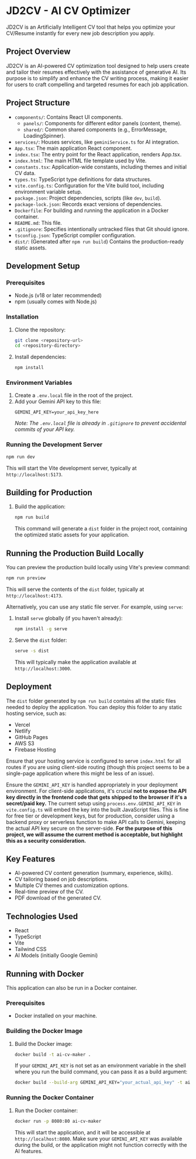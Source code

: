 # JD2CV - AI CV Optimizer

JD2CV is an Artificially Intelligent CV tool that helps you optimize your CV/Resume instantly for every new job description you apply.

## Project Overview
JD2CV is an AI-powered CV optimization tool designed to help users create and tailor their resumes effectively with the assistance of generative AI. Its purpose is to simplify and enhance the CV writing process, making it easier for users to craft compelling and targeted resumes for each job application.

## Project Structure
- `components/`: Contains React UI components.
  - `panels/`: Components for different editor panels (content, theme).
  - `shared/`: Common shared components (e.g., ErrorMessage, LoadingSpinner).
- `services/`: Houses services, like `geminiService.ts` for AI integration.
- `App.tsx`: The main application React component.
- `index.tsx`: The entry point for the React application, renders App.tsx.
- `index.html`: The main HTML file template used by Vite.
- `constants.tsx`: Application-wide constants, including themes and initial CV data.
- `types.ts`: TypeScript type definitions for data structures.
- `vite.config.ts`: Configuration for the Vite build tool, including environment variable setup.
- `package.json`: Project dependencies, scripts (like `dev`, `build`).
- `package-lock.json`: Records exact versions of dependencies.
- `Dockerfile`: For building and running the application in a Docker container.
- `README.md`: This file.
- `.gitignore`: Specifies intentionally untracked files that Git should ignore.
- `tsconfig.json`: TypeScript compiler configuration.
- `dist/`: (Generated after `npm run build`) Contains the production-ready static assets.

## Development Setup
### Prerequisites
- Node.js (v18 or later recommended)
- npm (usually comes with Node.js)

### Installation
1. Clone the repository:
   ```bash
   git clone <repository-url>
   cd <repository-directory>
   ```
2. Install dependencies:
   ```bash
   npm install
   ```

### Environment Variables
1. Create a `.env.local` file in the root of the project.
2. Add your Gemini API key to this file:
   ```
   GEMINI_API_KEY=your_api_key_here
   ```
   *Note: The `.env.local` file is already in `.gitignore` to prevent accidental commits of your API key.*

### Running the Development Server
```bash
npm run dev
```
This will start the Vite development server, typically at `http://localhost:5173`.

## Building for Production
1. Build the application:
   ```bash
   npm run build
   ```
   This command will generate a `dist` folder in the project root, containing the optimized static assets for your application.

## Running the Production Build Locally
You can preview the production build locally using Vite's preview command:
```bash
npm run preview
```
This will serve the contents of the `dist` folder, typically at `http://localhost:4173`.

Alternatively, you can use any static file server. For example, using `serve`:
1. Install `serve` globally (if you haven't already):
   ```bash
   npm install -g serve
   ```
2. Serve the `dist` folder:
   ```bash
   serve -s dist
   ```
   This will typically make the application available at `http://localhost:3000`.

## Deployment
The `dist` folder generated by `npm run build` contains all the static files needed to deploy the application. You can deploy this folder to any static hosting service, such as:
- Vercel
- Netlify
- GitHub Pages
- AWS S3
- Firebase Hosting

Ensure that your hosting service is configured to serve `index.html` for all routes if you are using client-side routing (though this project seems to be a single-page application where this might be less of an issue).

Ensure the `GEMINI_API_KEY` is handled appropriately in your deployment environment. For client-side applications, it's crucial **not to expose the API key directly in the frontend code that gets shipped to the browser if it's a secret/paid key.** The current setup using `process.env.GEMINI_API_KEY` in `vite.config.ts` will embed the key into the built JavaScript files. This is fine for free tier or development keys, but for production, consider using a backend proxy or serverless function to make API calls to Gemini, keeping the actual API key secure on the server-side. **For the purpose of this project, we will assume the current method is acceptable, but highlight this as a security consideration.**

## Key Features
- AI-powered CV content generation (summary, experience, skills).
- CV tailoring based on job descriptions.
- Multiple CV themes and customization options.
- Real-time preview of the CV.
- PDF download of the generated CV.

## Technologies Used
- React
- TypeScript
- Vite
- Tailwind CSS
- AI Models (initially Google Gemini)

## Running with Docker

This application can also be run in a Docker container.

### Prerequisites
- Docker installed on your machine.

### Building the Docker Image
1. Build the Docker image:
   ```bash
   docker build -t ai-cv-maker .
   ```
   If your `GEMINI_API_KEY` is not set as an environment variable in the shell where you run the build command, you can pass it as a build argument:
   ```bash
   docker build --build-arg GEMINI_API_KEY="your_actual_api_key" -t ai-cv-maker .
   ```

### Running the Docker Container
1. Run the Docker container:
   ```bash
   docker run -p 8080:80 ai-cv-maker
   ```
   This will start the application, and it will be accessible at `http://localhost:8080`.
   Make sure your `GEMINI_API_KEY` was available during the build, or the application might not function correctly with the AI features.
